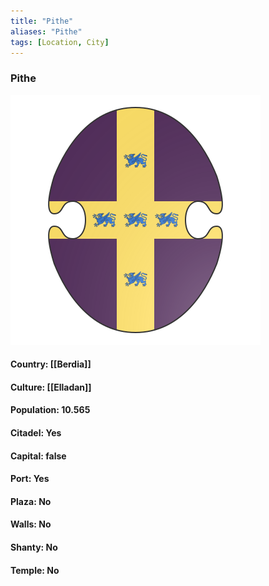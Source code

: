 ```yaml
---
title: "Pithe"
aliases: "Pithe"
tags: [Location, City]
---
```

### Pithe
![](attachment/ef7e7bc7f6301d03ba3806a3a7158dcb.svg)

#### Country: [[Berdia]]

#### Culture: [[Elladan]]

#### Population: 10.565

#### Citadel: Yes

#### Capital: false

#### Port: Yes

#### Plaza: No

#### Walls: No

#### Shanty: No

#### Temple: No


